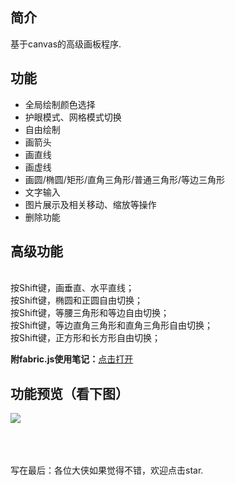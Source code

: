 ## 简介 ##
基于canvas的高级画板程序.
## 功能 ##
- 全局绘制颜色选择<br />
- 护眼模式、网格模式切换<br />
- 自由绘制<br />
- 画箭头<br />
- 画直线<br />
- 画虚线<br />
- 画圆/椭圆/矩形/直角三角形/普通三角形/等边三角形<br />
- 文字输入<br />
- 图片展示及相关移动、缩放等操作<br />
- 删除功能<br />

## 高级功能 ##
<br /> 按Shift键，画垂直、水平直线；
<br /> 按Shift键，椭圆和正圆自由切换；
<br /> 按Shift键，等腰三角形和等边自由切换；
<br /> 按Shift键，等边直角三角形和直角三角形自由切换；
<br /> 按Shift键，正方形和长方形自由切换；

**附fabric.js使用笔记：**[点击打开](https://github.com/vipstone/drawingboard/blob/master/fabricjs%E4%BD%BF%E7%94%A8%E7%AC%94%E8%AE%B0.md)



## 功能预览（看下图） ##
![](https://raw.githubusercontent.com/vipstone/drawingboard/master/drawingboard/image/demoPreview.gif)




<br />
<br />
<br />
写在最后：各位大侠如果觉得不错，欢迎点击star.




